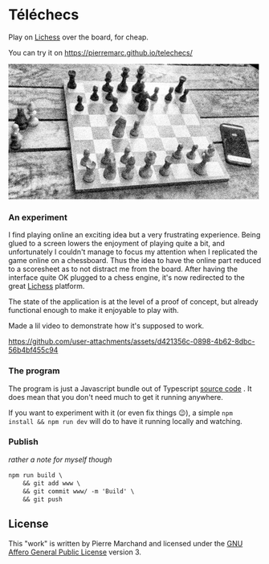 # Téléchecs

Play on [Lichess](https://lichess.org/) over the board, for cheap.

You can try it on https://pierremarc.github.io/telechecs/

![scene with a chess set and a smartphone running Téléchecs](./picture.jpg)

### An experiment

I find playing online an exciting idea but a very frustrating experience. Being glued to a screen lowers the enjoyment of playing quite a bit, and unfortunately I couldn't manage to focus my attention when I replicated the game online on a chessboard. Thus the idea to have the online part reduced to a scoresheet as to not distract me from the board. After having the interface quite OK plugged to a chess engine, it's now redirected to the great [Lichess](https://lichess.org/) platform.

The state of the application is at the level of a proof of concept, but already functional enough to make it enjoyable to play with.

Made a lil video to demonstrate how it's supposed to work.

https://github.com/user-attachments/assets/d421356c-0898-4b62-8dbc-56b4bf455c94

### The program

The program is just a Javascript bundle out of Typescript [source code](./src/) . It does mean that you don't need much to get it running anywhere.

If you want to experiment with it (or even fix things 😉), a simple `npm install && npm run dev` will do to have it running locally and watching.

### Publish

_rather a note for myself though_

```
npm run build \
    && git add www \
    && git commit www/ -m 'Build' \
    && git push
```

<!--
And if pushing doesn't work, as per [this gist](https://gist.github.com/tduarte/eac064b4778711b116bb827f8c9bef7b)

```
git subtree split --prefix  www/telechecs -b  pages
git push -f origin pages:pages
git branch -D pages
``` -->

## License

This "work" is written by Pierre Marchand and licensed under the [GNU Affero General Public License](https://www.gnu.org/licenses/agpl-3.0.en.html) version 3.
